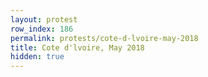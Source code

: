 ```yaml
---
layout: protest
row_index: 186
permalink: protests/cote-d-lvoire-may-2018
title: Cote d'lvoire, May 2018
hidden: true
---
```

